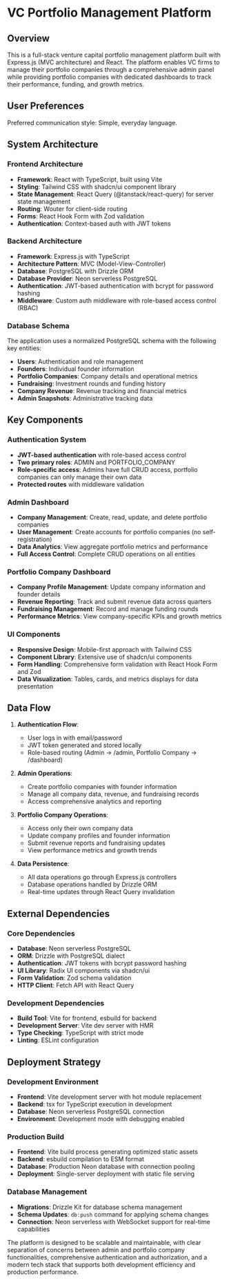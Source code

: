# VC Portfolio Management Platform

## Overview

This is a full-stack venture capital portfolio management platform built with Express.js (MVC architecture) and React. The platform enables VC firms to manage their portfolio companies through a comprehensive admin panel while providing portfolio companies with dedicated dashboards to track their performance, funding, and growth metrics.

## User Preferences

Preferred communication style: Simple, everyday language.

## System Architecture

### Frontend Architecture
- **Framework**: React with TypeScript, built using Vite
- **Styling**: Tailwind CSS with shadcn/ui component library
- **State Management**: React Query (@tanstack/react-query) for server state management
- **Routing**: Wouter for client-side routing
- **Forms**: React Hook Form with Zod validation
- **Authentication**: Context-based auth with JWT tokens

### Backend Architecture
- **Framework**: Express.js with TypeScript
- **Architecture Pattern**: MVC (Model-View-Controller)
- **Database**: PostgreSQL with Drizzle ORM
- **Database Provider**: Neon serverless PostgreSQL
- **Authentication**: JWT-based authentication with bcrypt for password hashing
- **Middleware**: Custom auth middleware with role-based access control (RBAC)

### Database Schema
The application uses a normalized PostgreSQL schema with the following key entities:
- **Users**: Authentication and role management
- **Founders**: Individual founder information
- **Portfolio Companies**: Company details and operational metrics
- **Fundraising**: Investment rounds and funding history
- **Company Revenue**: Revenue tracking and financial metrics
- **Admin Snapshots**: Administrative tracking data

## Key Components

### Authentication System
- **JWT-based authentication** with role-based access control
- **Two primary roles**: ADMIN and PORTFOLIO_COMPANY
- **Role-specific access**: Admins have full CRUD access, portfolio companies can only manage their own data
- **Protected routes** with middleware validation

### Admin Dashboard
- **Company Management**: Create, read, update, and delete portfolio companies
- **User Management**: Create accounts for portfolio companies (no self-registration)
- **Data Analytics**: View aggregate portfolio metrics and performance
- **Full Access Control**: Complete CRUD operations on all entities

### Portfolio Company Dashboard
- **Company Profile Management**: Update company information and founder details
- **Revenue Reporting**: Track and submit revenue data across quarters
- **Fundraising Management**: Record and manage funding rounds
- **Performance Metrics**: View company-specific KPIs and growth metrics

### UI Components
- **Responsive Design**: Mobile-first approach with Tailwind CSS
- **Component Library**: Extensive use of shadcn/ui components
- **Form Handling**: Comprehensive form validation with React Hook Form and Zod
- **Data Visualization**: Tables, cards, and metrics displays for data presentation

## Data Flow

1. **Authentication Flow**:
   - User logs in with email/password
   - JWT token generated and stored locally
   - Role-based routing (Admin → /admin, Portfolio Company → /dashboard)

2. **Admin Operations**:
   - Create portfolio companies with founder information
   - Manage all company data, revenue, and fundraising records
   - Access comprehensive analytics and reporting

3. **Portfolio Company Operations**:
   - Access only their own company data
   - Update company profiles and founder information
   - Submit revenue reports and fundraising updates
   - View performance metrics and growth trends

4. **Data Persistence**:
   - All data operations go through Express.js controllers
   - Database operations handled by Drizzle ORM
   - Real-time updates through React Query invalidation

## External Dependencies

### Core Dependencies
- **Database**: Neon serverless PostgreSQL
- **ORM**: Drizzle with PostgreSQL dialect
- **Authentication**: JWT tokens with bcrypt password hashing
- **UI Library**: Radix UI components via shadcn/ui
- **Form Validation**: Zod schema validation
- **HTTP Client**: Fetch API with React Query

### Development Dependencies
- **Build Tool**: Vite for frontend, esbuild for backend
- **Development Server**: Vite dev server with HMR
- **Type Checking**: TypeScript with strict mode
- **Linting**: ESLint configuration

## Deployment Strategy

### Development Environment
- **Frontend**: Vite development server with hot module replacement
- **Backend**: tsx for TypeScript execution in development
- **Database**: Neon serverless PostgreSQL connection
- **Environment**: Development mode with debugging enabled

### Production Build
- **Frontend**: Vite build process generating optimized static assets
- **Backend**: esbuild compilation to ESM format
- **Database**: Production Neon database with connection pooling
- **Deployment**: Single-server deployment with static file serving

### Database Management
- **Migrations**: Drizzle Kit for database schema management
- **Schema Updates**: `db:push` command for applying schema changes
- **Connection**: Neon serverless with WebSocket support for real-time capabilities

The platform is designed to be scalable and maintainable, with clear separation of concerns between admin and portfolio company functionalities, comprehensive authentication and authorization, and a modern tech stack that supports both development efficiency and production performance.